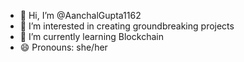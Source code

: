 - 👋 Hi, I’m @AanchalGupta1162
- 👀 I’m interested in creating groundbreaking projects
- 🌱 I’m currently learning Blockchain
- 😄 Pronouns: she/her

